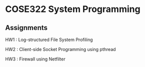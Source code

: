 # COSE322 System Programming
## Assignments
HW1 : Log-structured File System Profiling

HW2 : Client-side Socket Programming using pthread

HW3 : Firewall using Netfilter
